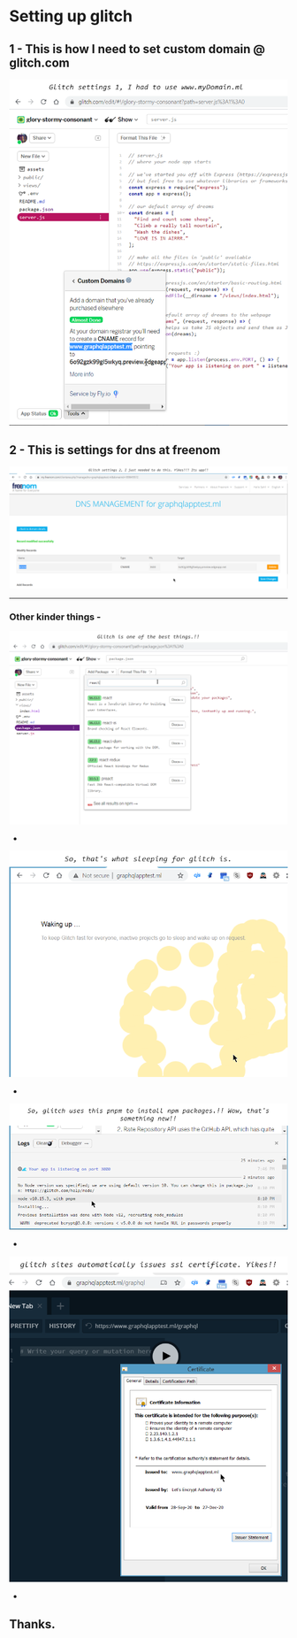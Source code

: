 # **Setting up glitch**

## 1 - This is how I need to set custom domain @ glitch.com

![192155](.imgs_typora/192155.png)



## 2 - This is settings for dns at freenom

![192222](.imgs_typora/192222.png)

***

### Other kinder things - 

![195116](.imgs_typora/195116-1601306696531.png)

*

![201101](.imgs_typora/201101.png)

*

![201221](.imgs_typora/201221.png)

*

![204558](.imgs_typora/204558-1601306726785.png)

*

## Thanks.